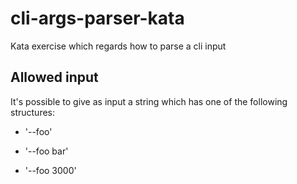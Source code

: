# cli-args-parser-kata

Kata exercise which regards how to parse a cli input

## Allowed input

It's possible to give as input a string which has one of the following structures:

* '--foo'

* '--foo bar'

* '--foo 3000'